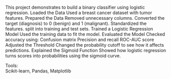
This project demonstrates to build a binary classifier using logistic regression.
Loaded the Data
  Used a breast cancer dataset with tumor features.
Prepared the Data
  Removed unnecessary columns.
  Converted the target (diagnosis) to 0 (benign) and 1 (malignant).
  Standardized the features.
  split into training and test sets.
Trained a Logistic Regression Model
  Used the training data to fit the model.
Evaluated the Model
  Checked accuracy using:
    Confusion matrix
    Precision and recall
    ROC-AUC score
Adjusted the Threshold
  Changed the probability cutoff to see how it affects predictions.
Explained the Sigmoid Function
  Showed how logistic regression turns scores into probabilities using the sigmoid curve.

  Tools:  
  Scikit-learn, Pandas, Matplotlib
